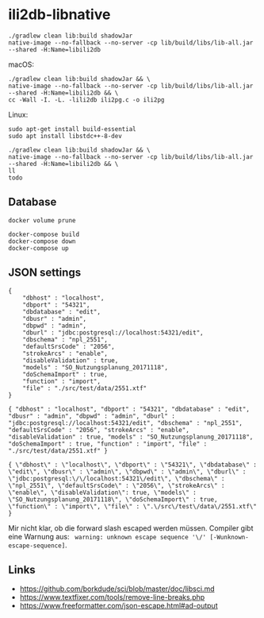 # ili2db-libnative

```
./gradlew clean lib:build shadowJar
native-image --no-fallback --no-server -cp lib/build/libs/lib-all.jar --shared -H:Name=libili2db
```

macOS:
```
./gradlew clean lib:build shadowJar && \
native-image --no-fallback --no-server -cp lib/build/libs/lib-all.jar --shared -H:Name=libili2db && \
cc -Wall -I. -L. -lili2db ili2pg.c -o ili2pg
```

Linux:
```
sudo apt-get install build-essential
sudo apt install libstdc++-8-dev
```

```
./gradlew clean lib:build shadowJar && \
native-image --no-fallback --no-server -cp lib/build/libs/lib-all.jar --shared -H:Name=libili2db && \
ll
todo
```



## Database

```
docker volume prune

docker-compose build
docker-compose down
docker-compose up
```

## JSON settings
```
{
    "dbhost" : "localhost",
    "dbport" : "54321",
    "dbdatabase" : "edit",
    "dbusr" : "admin",
    "dbpwd" : "admin",
    "dburl" : "jdbc:postgresql://localhost:54321/edit",
    "dbschema" : "npl_2551",
    "defaultSrsCode" : "2056",
    "strokeArcs" : "enable",
    "disableValidation" : true,
    "models" : "SO_Nutzungsplanung_20171118",
    "doSchemaImport" : true,
    "function" : "import",
    "file" : "./src/test/data/2551.xtf"
}
```

```
{ "dbhost" : "localhost", "dbport" : "54321", "dbdatabase" : "edit", "dbusr" : "admin", "dbpwd" : "admin", "dburl" : "jdbc:postgresql://localhost:54321/edit", "dbschema" : "npl_2551", "defaultSrsCode" : "2056", "strokeArcs" : "enable", "disableValidation" : true, "models" : "SO_Nutzungsplanung_20171118", "doSchemaImport" : true, "function" : "import", "file" : "./src/test/data/2551.xtf" }
```

```
{ \"dbhost\" : \"localhost\", \"dbport\" : \"54321\", \"dbdatabase\" : \"edit\", \"dbusr\" : \"admin\", \"dbpwd\" : \"admin\", \"dburl\" : \"jdbc:postgresql:\/\/localhost:54321\/edit\", \"dbschema\" : \"npl_2551\", \"defaultSrsCode\" : \"2056\", \"strokeArcs\" : \"enable\", \"disableValidation\": true, \"models\" : \"SO_Nutzungsplanung_20171118\", \"doSchemaImport\" : true, \"function\" : \"import\", \"file\" : \".\/src\/test\/data\/2551.xtf\" }
```

Mir nicht klar, ob die forward slash escaped werden müssen. Compiler gibt eine Warnung aus: ` warning: unknown escape sequence '\/' [-Wunknown-escape-sequence]`.




## Links

- https://github.com/borkdude/sci/blob/master/doc/libsci.md
- https://www.textfixer.com/tools/remove-line-breaks.php
- https://www.freeformatter.com/json-escape.html#ad-output
